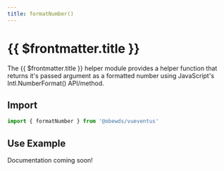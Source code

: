 ```yaml
---
title: formatNumber()
---
```



<script setup>
    import DocsPackageVersion from '../../../src/views/compos/DocsPackageVersion.vue'
</script>



# {{ $frontmatter.title }}

The {{ $frontmatter.title }} helper module provides a helper function that returns it's passed argument as a formatted number using JavaScript's Intl.NumberFormat() API/method.







## Import

```javascript
import { formatNumber } from '@obewds/vueventus'
```






## Use Example

Documentation coming soon!
<!-- #TODO: complete example docs for helper module -->






<DocsPackageVersion/>
